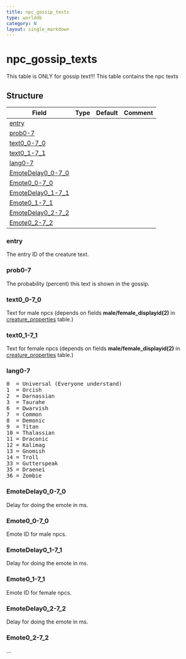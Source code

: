 ```yaml
---
title: npc_gossip_texts
type: worlddb
category: N
layout: single_markdown
---
```


# npc_gossip_texts
This table is ONLY for gossip text!!!
This table contains the npc texts

## Structure

Field                                                                                      | Type | Default | Comment
------------------------------------------------------------------------------------------ | ---- | ------- | -------
[entry](#entry)                                                                            |      |         |        
[prob0-7](#prob0-7)                                                                        |      |         |        
[text0_0-7_0](#text0_0-7_0)                                                                |      |         |        
[text0_1-7_1](#text0_1-7_1)                                                                |      |         |        
[lang0-7](#lang0-7)                                                                        |      |         |        
[EmoteDelay0_0-7_0](#EmoteDelay0_0-7_0)                                                    |      |         |        
[Emote0_0-7_0](#Emote0_0-7_0)                                                              |      |         |        
[EmoteDelay0_1-7_1](#EmoteDelay0_1-7_1)                                                    |      |         |        
[Emote0_1-7_1](#Emote0_1-7_1)                                                              |      |         |        
[EmoteDelay0_2-7_2](#EmoteDelay0_2-7_2)                                                    |      |         |        
[Emote0_2-7_2](#Emote0_2-7_2)                                                              |      |         |        

### entry

The entry ID of the creature text.

### prob0-7

The probability (percent) this text is shown in the gossip.

### text0_0-7_0

Text for male npcs (depends on fields **male/female_displayid(2)** in [creature_properties](/Wiki/database/world/creature_properties/ "Creature properties") table.)

### text0_1-7_1

Text for female npcs (depends on fields **male/female_displayid(2)** in [creature_properties](/Wiki/database/world/creature_properties/ "Creature properties") table.)

### lang0-7

<pre>
0  = Universal (Everyone understand)
1  = Orcish
2  = Darnassian
3  = Taurahe
6  = Dwarvish
7  = Common
8  = Demonic
9  = Titan
10 = Thalassian
11 = Draconic
12 = Kalimag
13 = Gnomish
14 = Troll
33 = Gutterspeak
35 = Draenei
36 = Zombie
</pre>

### EmoteDelay0_0-7_0

Delay for doing the emote in ms.

### Emote0_0-7_0

Emote ID for male npcs.

### EmoteDelay0_1-7_1

Delay for doing the emote in ms.

### Emote0_1-7_1

Emote ID for female npcs.

### EmoteDelay0_2-7_2

Delay for doing the emote in ms.

### Emote0_2-7_2

...
